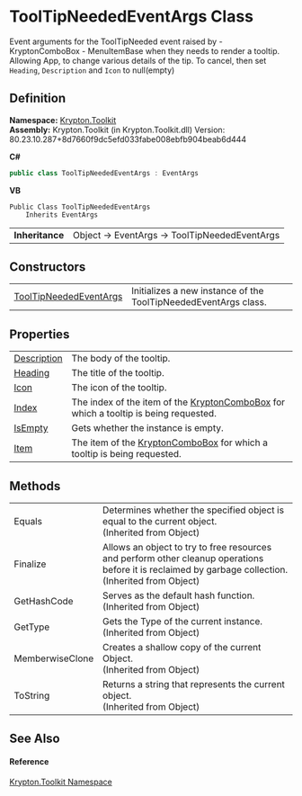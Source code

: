 # ToolTipNeededEventArgs Class


Event arguments for the ToolTipNeeded event raised by - KryptonComboBox - MenuItemBase when they needs to render a tooltip. Allowing App, to change various details of the tip. To cancel, then set `Heading`, `Description` and `Icon` to null(empty)



## Definition
**Namespace:** <a href="79d2eac2-21f4-54ff-7552-b20c33c30600.md">Krypton.Toolkit</a>  
**Assembly:** Krypton.Toolkit (in Krypton.Toolkit.dll) Version: 80.23.10.287+8d7660f9dc5efd033fabe008ebfb904beab6d444

**C#**
``` C#
public class ToolTipNeededEventArgs : EventArgs
```
**VB**
``` VB
Public Class ToolTipNeededEventArgs
	Inherits EventArgs
```

<table><tr><td><strong>Inheritance</strong></td><td>Object  →  EventArgs  →  ToolTipNeededEventArgs</td></tr>
</table>



## Constructors
<table>
<tr>
<td><a href="c2fe5bd6-8db1-d57a-deab-9d7ad9669c07.md">ToolTipNeededEventArgs</a></td>
<td>Initializes a new instance of the ToolTipNeededEventArgs class.</td></tr>
</table>

## Properties
<table>
<tr>
<td><a href="4d258f2a-4946-bd9c-2c19-509c31d601f8.md">Description</a></td>
<td>The body of the tooltip.</td></tr>
<tr>
<td><a href="8ebd25b4-8e84-4036-c76b-6cfd805fec43.md">Heading</a></td>
<td>The title of the tooltip.</td></tr>
<tr>
<td><a href="1b94e696-90f2-5a9f-2f8c-c1487b04fb69.md">Icon</a></td>
<td>The icon of the tooltip.</td></tr>
<tr>
<td><a href="06a45788-e298-d25c-dfa1-073c213c68c9.md">Index</a></td>
<td>The index of the item of the <a href="6e3c34ba-a54b-38d7-c887-9815158b827f.md">KryptonComboBox</a> for which a tooltip is being requested.</td></tr>
<tr>
<td><a href="19c0c10a-e431-14d8-fc6c-040c9415cf68.md">IsEmpty</a></td>
<td>Gets whether the instance is empty.</td></tr>
<tr>
<td><a href="13a1b9e8-4374-391f-7fa8-ec47bf27091d.md">Item</a></td>
<td>The item of the <a href="6e3c34ba-a54b-38d7-c887-9815158b827f.md">KryptonComboBox</a> for which a tooltip is being requested.</td></tr>
</table>

## Methods
<table>
<tr>
<td>Equals</td>
<td>Determines whether the specified object is equal to the current object.<br />(Inherited from Object)</td></tr>
<tr>
<td>Finalize</td>
<td>Allows an object to try to free resources and perform other cleanup operations before it is reclaimed by garbage collection.<br />(Inherited from Object)</td></tr>
<tr>
<td>GetHashCode</td>
<td>Serves as the default hash function.<br />(Inherited from Object)</td></tr>
<tr>
<td>GetType</td>
<td>Gets the Type of the current instance.<br />(Inherited from Object)</td></tr>
<tr>
<td>MemberwiseClone</td>
<td>Creates a shallow copy of the current Object.<br />(Inherited from Object)</td></tr>
<tr>
<td>ToString</td>
<td>Returns a string that represents the current object.<br />(Inherited from Object)</td></tr>
</table>

## See Also


#### Reference
<a href="79d2eac2-21f4-54ff-7552-b20c33c30600.md">Krypton.Toolkit Namespace</a>  
